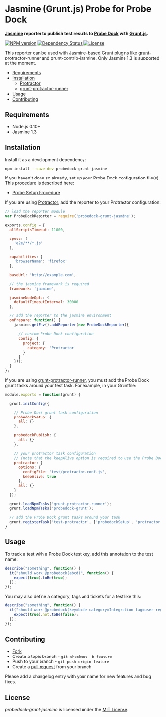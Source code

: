 # Jasmine (Grunt.js) Probe for Probe Dock

**[Jasmine](http://jasmine.github.io) reporter to publish test results to [Probe Dock](https://github.com/probedock/probedock) with [Grunt.js](http://gruntjs.com).**

[![NPM version](https://badge.fury.io/js/probedock-grunt-jasmine.svg)](http://badge.fury.io/js/probedock-grunt-jasmine)
[![Dependency Status](https://gemnasium.com/probedock/probedock-grunt-jasmine.svg)](https://gemnasium.com/probedock/probedock-grunt-jasmine)
[![License](https://img.shields.io/github/license/probedock/probedock-grunt-jasmine.svg)](LICENSE.txt)

This reporter can be used with Jasmine-based Grunt plugins like [grunt-protractor-runner](https://github.com/teerapap/grunt-protractor-runner) and [grunt-contrib-jasmine](https://github.com/gruntjs/grunt-contrib-jasmine). Only Jasmine 1.3 is supported at the moment.

* [Requirements](#requirements)
* [Installation](#installation)
  * [Protractor](#installation-protractor)
  * [grunt-protractor-runner](#installation-grunt-protractor-runner)
* [Usage](#usage)
* [Contributing](#contributing)



<a name="requirements"></a>
## Requirements

* Node.js 0.10+
* Jasmine 1.3



<a name="installation"></a>
## Installation

Install it as a development dependency:

```bash
npm install --save-dev probedock-grunt-jasmine
```

If you haven't done so already, set up your Probe Dock configuration file(s).
This procedure is described here:

* [Probe Setup Procedure](https://github.com/probedock/probedock-probes#setup)



<a name="installation-protractor"></a>

If you are using [Protractor](http://angular.github.io/protractor/), add the reporter to your Protractor configuration:

```js
// load the reporter module
var ProbeDockReporter = require('probedock-grunt-jasmine');

exports.config = {
  allScriptsTimeout: 11000,

  specs: [
    'e2e/**/*.js'
  ],

  capabilities: {
    'browserName': 'firefox'
  },

  baseUrl: 'http://example.com',

  // the jasmine framework is required
  framework: 'jasmine',

  jasmineNodeOpts: {
    defaultTimeoutInterval: 30000
  },

  // add the reporter to the jasmine environment
  onPrepare: function() {
    jasmine.getEnv().addReporter(new ProbeDockReporter({

      // custom Probe Dock configuration
      config: {
        project: {
          category: 'Protractor'
        }
      }
    }));
  }
};
```



<a name="installation-grunt-protractor-runner"></a>

If you are using [grunt-protractor-runner](https://github.com/teerapap/grunt-protractor-runner),
you must add the Probe Dock grunt tasks around your test task.
For example, in your Gruntfile:

```js
module.exports = function(grunt) {

  grunt.initConfig({

    // Probe Dock grunt task configuration
    probedockSetup: {
      all: {}
    },

    probedockPublish: {
      all: {}
    },

    // your protractor task configuration
    // (note that the keepAlive option is required to use the Probe Dock tasks)
    protractor: {
      options: {
        configFile: 'test/protractor.conf.js',
        keepAlive: true
      },
      all: {}
    }
  });

  grunt.loadNpmTasks('grunt-protractor-runner');
  grunt.loadNpmTasks('probedock-grunt');

  // add the Probe Dock grunt tasks around your task
  grunt.registerTask('test-protractor', ['probedockSetup', 'protractor', 'probedockPublish']);
}
```



<a name="usage"><a/>
## Usage

To track a test with a Probe Dock test key, add this annotation to the test name:

```js
describe("something", function() {
  it("should work @probedock(abcd)", function() {
    expect(true).toBe(true);
  });
});
```

You may also define a category, tags and tickets for a test like this:

```js
describe("something", function() {
  it("should work @probedock(key=bcde category=Integration tag=user-registration tag=validation ticket=JIRA-1000 ticket=JIRA-1012)", function() {
    expect(true).not.toBe(false);
  });
});
```



<a name="contributing"></a>
## Contributing

* [Fork](https://help.github.com/articles/fork-a-repo)
* Create a topic branch - `git checkout -b feature`
* Push to your branch - `git push origin feature`
* Create a [pull request](http://help.github.com/pull-requests/) from your branch

Please add a changelog entry with your name for new features and bug fixes.



## License

*probedock-grunt-jasmine* is licensed under the [MIT License](http://opensource.org/licenses/MIT).
